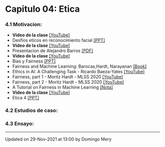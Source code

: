 
# Capitulo 04: Etica
### 4.1 Motivacion:
* **Video de la clase** [[YouTube]](https://youtu.be/IAVd_Dp1m2M)
* Desfios eticos en reconocimiento facial [[PPT]](https://www.dropbox.com/s/dpzx2nlr79y565k/2021-FaceEthics.pptx?dl=0)
* **Video de la clase** [[YouTube]](https://youtu.be/aghB78S4zbU)
* Presentacion de Alejandro Barros [[PDF]](https://github.com/domingomery/vision/blob/master/clases/Cap04_Etica/presentations/2019-PresentacionAlejandroBarros.pdf)
* **Video de la clase** [[YouTube]](https://youtu.be/sNGriIvCtoY)
* Bias y Fairness [[PPT]](https://github.com/domingomery/vision/blob/master/clases/Cap04_Etica/presentations/CV04_Bias.pptx)
* Fairness and Machine Learning: Barocas,Hardt, Narayanan [[Book]](https://fairmlbook.org/pdf/fairmlbook.pdf)
* Ethics in AI: A Challenging Task - Ricardo Baeza-Yates [[YouTube]](https://youtu.be/rMU9pJCyJYY)
* Fairness, part 1 - Moritz Hardt - MLSS 2020 [[YouTube]](https://youtu.be/Igq_S_7IfOU)
* Fairness, part 2 - Moritz Hardt - MLSS 2020 [[YouTube]](https://youtu.be/9oNVFQ9llPc)
* A Tutorial on Fairness in Machine Learning [[Nota]](https://towardsdatascience.com/a-tutorial-on-fairness-in-machine-learning-3ff8ba1040cb)
* **Video de la clase** [[YouTube]](https://youtu.be/por-grabar)
* Etica 4 [[PPT]](https://github.com/domingomery/vision/blob/master/clases/Cap04_Etica/presentations/CV04_Pending.pptx)
### 4.2 Estudios de caso:
### 4.3 Ensayo:
---


Updated on 29-Nov-2021 at 13:00 by Domingo Mery
